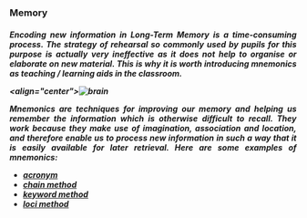 ### Memory

<h5 align = "justify"> Encoding new information in Long-Term Memory is a time-consuming process. The strategy of rehearsal so commonly used by pupils for this purpose is actually very ineffective as it does not help to organise or elaborate on new material. This is why it is worth introducing mnemonics as teaching / learning aids in the classroom.


<align="center">![brain](http://4.bp.blogspot.com/-rqk2znoDAO8/UiVobBNIZ9I/AAAAAAAAB88/c2ajFAalQjg/s1600/Brain-Knowledge.jpg)


*Mnemonics* are techniques for improving our memory and helping us remember the information which is otherwise difficult to recall. They work because they make use of imagination, association and location, and therefore enable us to process new information in such a way that it is easily available for later retrieval.
Here are some examples of mnemonics:

- [acronym](https://github.com/monduls/technologie_zaliczenie/blob/master/acronym.md)
- [chain method](https://github.com/monduls/technologie_zaliczenie/blob/master/chain%20method.md) 
- [keyword method](https://github.com/monduls/technologie_zaliczenie/blob/master/keyword%20method.md) 
- [loci method](https://github.com/monduls/technologie_zaliczenie/blob/master/loci%20method.md)

